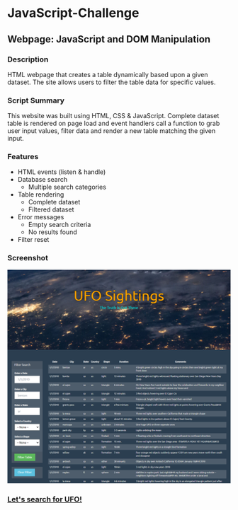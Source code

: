 # JavaScript-Challenge
## Webpage: JavaScript and DOM Manipulation

### Description
HTML webpage that creates a table dynamically based upon a given dataset. The site allows users to filter the table data for specific values.


### Script Summary
This website was built using HTML, CSS & JavaScript. Complete dataset table is rendered on page load and event handlers call a function to grab user input values, filter data and render a new table matching the given input.


### Features

* HTML events (listen & handle)
* Database search
    * Multiple search categories
* Table rendering
    * Complete dataset
    * Filtered dataset
* Error messages
    * Empty search criteria
    * No results found
* Filter reset


### Screenshot
![WebApp_Screenshot](Screenshots/WebPage.png)

### [Let's search for UFO!](https://rperezme-data.github.io/H14_JavaScript-Challenge/UFO_Level_2/)
